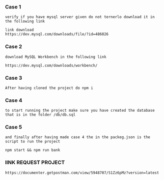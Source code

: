 ### Case 1
```
verify if you have mysql server given do not ternerlo download it in the following link

link download
https://dev.mysql.com/downloads/file/?id=486026
```

### Case 2

```
download MySQL Workbench in the following link

https://dev.mysql.com/downloads/workbench/
```

### Case 3 

```
After having cloned the project do npm i
```

### Case 4

```
to start running the project make sure you have created the database that is in the folder /db/db.sql
```
### Case 5

```
and finally after having made case 4 the in the packeg.json is the script to run the project

npm start && npm run bank
```

### lINK REQUEST PROJECT

```
https://documenter.getpostman.com/view/5948707/S1Zz6pMz?version=latest
```